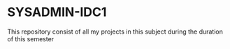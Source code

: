 # SYSADMIN-IDC1


This repository consist of all my projects in this subject during the duration of this semester
